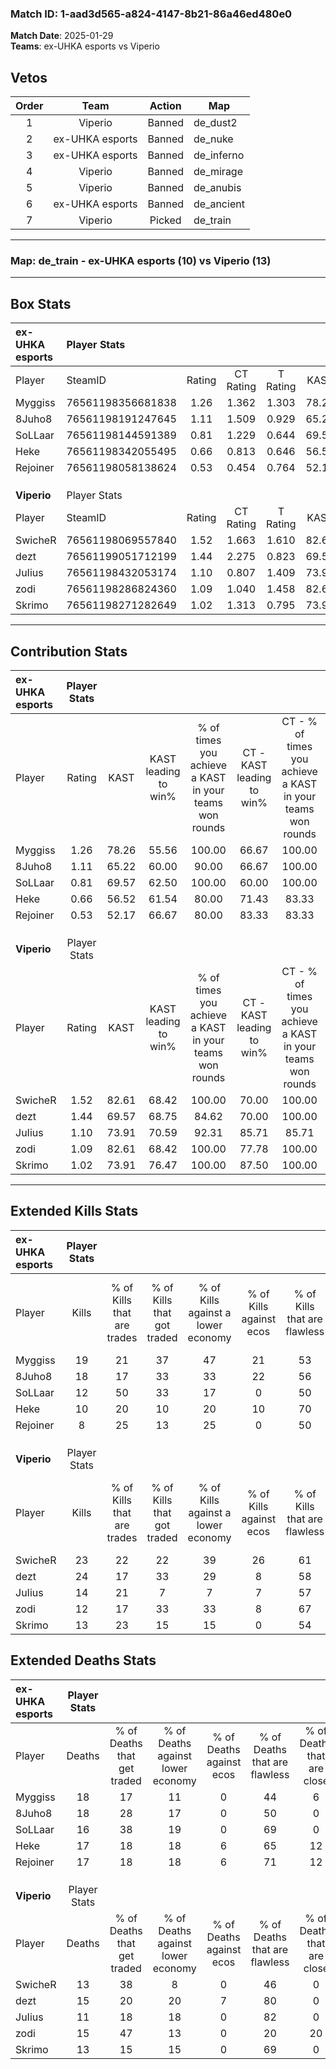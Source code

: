 ### Match ID: 1-aad3d565-a824-4147-8b21-86a46ed480e0  
**Match Date**: 2025-01-29  
**Teams**: ex-UHKA esports vs Viperio  

## Vetos  

| Order | Team | Action | Map |
| :---: | :--: | :----: | --- |
| 1 | Viperio | Banned | de_dust2 |
| 2 | ex-UHKA esports | Banned | de_nuke |
| 3 | ex-UHKA esports | Banned | de_inferno |
| 4 | Viperio | Banned | de_mirage |
| 5 | Viperio | Banned | de_anubis |
| 6 | ex-UHKA esports | Banned | de_ancient |
| 7 | Viperio | Picked | de_train |

---  

### **Map**: de_train - ex-UHKA esports (10) vs Viperio (13)  
---  

## Box Stats  

| **ex-UHKA esports** | Player Stats      |        |           |          |       |      |       |         |        |      |     |
| :- | :- | :-: | :-: | :-: | :-: | :-: | :-: | :-: | :-: | :-: | :-: |
| Player              | SteamID           | Rating | CT Rating | T Rating | KAST  | ADR  | Kills | Assists | Deaths | K/D  | HS% |
| Myggiss             | 76561198356681838 |  1.26  |   1.362   |  1.303   | 78.26 | 95.0 |  19   |    7    |   18   | 1.06 | 52  |
| 8Juho8              | 76561198191247645 |  1.11  |   1.509   |  0.929   | 65.22 | 91.3 |  18   |    4    |   18   | 1.00 | 55  |
| SoLLaar             | 76561198144591389 |  0.81  |   1.229   |  0.644   | 69.57 | 47.5 |  12   |    2    |   16   | 0.75 | 50  |
| Heke                | 76561198342055495 |  0.66  |   0.813   |  0.646   | 56.52 | 60.8 |  10   |    3    |   17   | 0.59 | 20  |
| Rejoiner            | 76561198058138624 |  0.53  |   0.454   |  0.764   | 52.17 | 52.5 |   8   |    3    |   17   | 0.47 | 62  |
|                     |                   |        |           |          |       |      |       |         |        |      |     |
|                     |                   |        |           |          |       |      |       |         |        |      |     |
|                     |                   |        |           |          |       |      |       |         |        |      |     |
| **Viperio**         | Player Stats      |        |           |          |       |      |       |         |        |      |     |
| Player              | SteamID           | Rating | CT Rating | T Rating | KAST  | ADR  | Kills | Assists | Deaths | K/D  | HS% |
| SwicheR             | 76561198069557840 |  1.52  |   1.663   |  1.610   | 82.61 | 87.1 |  23   |    3    |   13   | 1.77 | 52  |
| dezt                | 76561199051712199 |  1.44  |   2.275   |  0.823   | 69.57 | 95.9 |  24   |    3    |   15   | 1.60 | 70  |
| JuIius              | 76561198432053174 |  1.10  |   0.807   |  1.409   | 73.91 | 62.4 |  14   |    6    |   11   | 1.27 | 50  |
| zodi                | 76561198286824360 |  1.09  |   1.040   |  1.458   | 82.61 | 89.7 |  12   |    9    |   15   | 0.80 | 83  |
| Skrimo              | 76561198271282649 |  1.02  |   1.313   |  0.795   | 73.91 | 64.1 |  13   |    6    |   13   | 1.00 | 61  |
---  

## Contribution Stats  

| **ex-UHKA esports** | Player Stats |       |                      |                                                        |                           |                                                             |                          |                                                            |
| :- | :-: | :-: | :-: | :-: | :-: | :-: | :-: | :-: |
| Player              |    Rating    | KAST  | KAST leading to win% | % of times you achieve a KAST in your teams won rounds | CT - KAST leading to win% | CT - % of times you achieve a KAST in your teams won rounds | T - KAST leading to win% | T - % of times you achieve a KAST in your teams won rounds |
| Myggiss             |     1.26     | 78.26 |        55.56         |                         100.00                         |           66.67           |                           100.00                            |          44.44           |                           100.00                           |
| 8Juho8              |     1.11     | 65.22 |        60.00         |                         90.00                          |           66.67           |                           100.00                            |          50.00           |                           75.00                            |
| SoLLaar             |     0.81     | 69.57 |        62.50         |                         100.00                         |           60.00           |                           100.00                            |          66.67           |                           100.00                           |
| Heke                |     0.66     | 56.52 |        61.54         |                         80.00                          |           71.43           |                            83.33                            |          50.00           |                           75.00                            |
| Rejoiner            |     0.53     | 52.17 |        66.67         |                         80.00                          |           83.33           |                            83.33                            |          50.00           |                           75.00                            |
|                     |              |       |                      |                                                        |                           |                                                             |                          |                                                            |
|                     |              |       |                      |                                                        |                           |                                                             |                          |                                                            |
|                     |              |       |                      |                                                        |                           |                                                             |                          |                                                            |
| **Viperio**         | Player Stats |       |                      |                                                        |                           |                                                             |                          |                                                            |
| Player              |    Rating    | KAST  | KAST leading to win% | % of times you achieve a KAST in your teams won rounds | CT - KAST leading to win% | CT - % of times you achieve a KAST in your teams won rounds | T - KAST leading to win% | T - % of times you achieve a KAST in your teams won rounds |
| SwicheR             |     1.52     | 82.61 |        68.42         |                         100.00                         |           70.00           |                           100.00                            |          66.67           |                           100.00                           |
| dezt                |     1.44     | 69.57 |        68.75         |                         84.62                          |           70.00           |                           100.00                            |          66.67           |                           66.67                            |
| JuIius              |     1.10     | 73.91 |        70.59         |                         92.31                          |           85.71           |                            85.71                            |          60.00           |                           100.00                           |
| zodi                |     1.09     | 82.61 |        68.42         |                         100.00                         |           77.78           |                           100.00                            |          60.00           |                           100.00                           |
| Skrimo              |     1.02     | 73.91 |        76.47         |                         100.00                         |           87.50           |                           100.00                            |          66.67           |                           100.00                           |
---  

## Extended Kills Stats  

| **ex-UHKA esports** | Player Stats |                            |                            |                                    |                         |                              |                                 |                                       |                    |           |
| :- | :-: | :-: | :-: | :-: | :-: | :-: | :-: | :-: | :-: | :-: |
| Player              |    Kills     | % of Kills that are trades | % of Kills that got traded | % of Kills against a lower economy | % of Kills against ecos | % of Kills that are flawless | % of Kills that are close duels | % of Kills that are assisted by flash | Pistol Round Kills | AWP Kills |
| Myggiss             |      19      |             21             |             37             |                 47                 |           21            |              53              |                5                |                   0                   |         0          |     2     |
| 8Juho8              |      18      |             17             |             33             |                 33                 |           22            |              56              |                0                |                  11                   |         0          |     0     |
| SoLLaar             |      12      |             50             |             33             |                 17                 |            0            |              50              |               17                |                   8                   |         0          |     0     |
| Heke                |      10      |             20             |             10             |                 20                 |           10            |              70              |                0                |                   0                   |         3          |     1     |
| Rejoiner            |      8       |             25             |             13             |                 25                 |            0            |              50              |                0                |                   0                   |         0          |     0     |
|                     |              |                            |                            |                                    |                         |                              |                                 |                                       |                    |           |
|                     |              |                            |                            |                                    |                         |                              |                                 |                                       |                    |           |
|                     |              |                            |                            |                                    |                         |                              |                                 |                                       |                    |           |
| **Viperio**         | Player Stats |                            |                            |                                    |                         |                              |                                 |                                       |                    |           |
| Player              |    Kills     | % of Kills that are trades | % of Kills that got traded | % of Kills against a lower economy | % of Kills against ecos | % of Kills that are flawless | % of Kills that are close duels | % of Kills that are assisted by flash | Pistol Round Kills | AWP Kills |
| SwicheR             |      23      |             22             |             22             |                 39                 |           26            |              61              |                9                |                   4                   |         0          |     0     |
| dezt                |      24      |             17             |             33             |                 29                 |            8            |              58              |                4                |                   8                   |         0          |     2     |
| JuIius              |      14      |             21             |             7              |                 7                  |            7            |              57              |                7                |                   0                   |         5          |     5     |
| zodi                |      12      |             17             |             33             |                 33                 |            8            |              67              |                0                |                   0                   |         0          |     0     |
| Skrimo              |      13      |             23             |             15             |                 15                 |            0            |              54              |                8                |                   8                   |         0          |     3     |
## Extended Deaths Stats  

| **ex-UHKA esports** | Player Stats |                             |                                   |                          |                               |                            |                           |               |
| :- | :-: | :-: | :-: | :-: | :-: | :-: | :-: | :-: |
| Player              |    Deaths    | % of Deaths that get traded | % of Deaths against lower economy | % of Deaths against ecos | % of Deaths that are flawless | % of Deaths that are close | % of Deaths while blinded | Deaths to AWP |
| Myggiss             |      18      |             17              |                11                 |            0             |              44               |             6              |             0             |       0       |
| 8Juho8              |      18      |             28              |                17                 |            0             |              50               |             0              |             6             |       0       |
| SoLLaar             |      16      |             38              |                19                 |            0             |              69               |             0              |            13             |       1       |
| Heke                |      17      |             18              |                18                 |            6             |              65               |             12             |             0             |       2       |
| Rejoiner            |      17      |             18              |                18                 |            6             |              71               |             12             |             6             |       2       |
|                     |              |                             |                                   |                          |                               |                            |                           |               |
|                     |              |                             |                                   |                          |                               |                            |                           |               |
|                     |              |                             |                                   |                          |                               |                            |                           |               |
| **Viperio**         | Player Stats |                             |                                   |                          |                               |                            |                           |               |
| Player              |    Deaths    | % of Deaths that get traded | % of Deaths against lower economy | % of Deaths against ecos | % of Deaths that are flawless | % of Deaths that are close | % of Deaths while blinded | Deaths to AWP |
| SwicheR             |      13      |             38              |                 8                 |            0             |              46               |             0              |             8             |       0       |
| dezt                |      15      |             20              |                20                 |            7             |              80               |             0              |             0             |       1       |
| JuIius              |      11      |             18              |                18                 |            0             |              82               |             0              |             0             |       2       |
| zodi                |      15      |             47              |                13                 |            0             |              20               |             20             |            13             |       0       |
| Skrimo              |      13      |             15              |                15                 |            0             |              69               |             0              |             0             |       0       |
